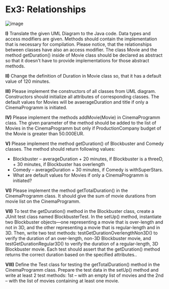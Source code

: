 # Ex3: Relationships
![image](https://github.com/SusmitaSumaiya/Exercises_JAVA/assets/74201353/a535f5bb-a4a6-432a-a798-6256656be7b6)

**I)** Translate the given UML Diagram to the Java code. Data types and access modifiers are given. Methods should contain the implementation that is necessary for compilation. Please notice, that the relationships between classes have also an access modifier. The class Movie and the method getDuration() inside of Movie class should be declared as abstract so that it doesn't have to provide implementations for those abstract methods. 

**II)**	Change the definition of Duration in Movie class so, that it has a default value of 120 minutes.

**III)**	Please implement the constructors of all classes from UML diagram. Constructors should initialize all attributes of corresponding classes. The default values for Movies will be avaerageDuration and title if only a CinemaProgramm is initiated.

**IV)**	Please implement the methods addMovie(Movie) in CinemaProgramm class. The given parameter of the method should be added to the list of Movies in the CinemaProgramm but only if ProductionCompany budget of the Movie is greater than 50.000EUR. 

**V)**	Please implement the method getDuration() of Blockbuster and Comedy classes. The method should return following values: 

* Blockbuster – averageDuration + 20 minutes, if Blockbuster is a threeD, + 30 minutes, if Blockbuster has overlength
* Comedy – averageDuration + 30 minutes, if Comedy is withSuperStars.
* What are default values for Movies if only a CinemaProgramm is initiated?

**VI)**	Please implement the method getTotalDuration() in the CinemaProgramm class. It should give the sum of movie durations from movie list on the CinemaProgramm.

**VII)**	To test the getDuration() method in the Blockbuster class, create a JUnit test class named BlockbusterTest. In the setUp() method, instantiate two Blockbuster objects—one representing a movie that is over-length and not in 3D, and the other representing a movie that is regular-length and in 3D. Then, write two test methods: testGetDurationOverlengthNon3D() to verify the duration of an over-length, non-3D Blockbuster movie, and testGetDurationRegular3D() to verify the duration of a regular-length, 3D Blockbuster movie. Each test should assert that the getDuration() method returns the correct duration based on the specified attributes..

**VIII)**	Define the Test class for testing the getTotalDuration() method in the CinemaProgramm class. Prepare the test data in the setUp() method and write at least 2 test methods: 1st – with an empty list of movies and the 2nd – with the list of movies containing at least one movie.
